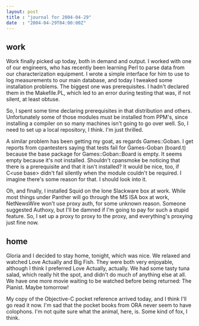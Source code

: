 ```yaml
---
layout: post
title : "journal for 2004-04-29"
date  : "2004-04-29T04:00:00Z"
---
```



## work

Work finally picked up today, both in demand and output.  I worked with one of our engineers, who has recently been learning Perl to parse data from our characterization equipment.  I wrote a simple interface for him to use to log measurements to our main database, and today I tweaked some installation problems.  The biggest one was prerequisites.  I hadn't declared them in the Makefile.PL, which led to an error during testing that was, if not silent, at least obtuse.

So, I spent some time declaring prerequisites in that distribution and others. Unfortunately some of those modules must be installed from PPM's, since installing a compiler on so many machines isn't going to go over well.  So, I need to set up a local repository, I think.  I'm just thrilled.

A similar problem has been getting my goat, as regards Games::Goban.  I get reports from cpantesters saying that tests fail for Games-Goban (board.t) because the base package for Games::Goban::Board is empty.  It seems empty because it's not installed.  Shouldn't cpansmoke be noticing that there is a prerequisite and that it isn't installed?  It would be nice, too, if C&lt;use base&gt; didn't fail silently when the module couldn't be required.  I imagine there's some reason for that.  I should look into it.

Oh, and finally, I installed Squid on the lone Slackware box at work.  While most things under Panther will go through the MS ISA box at work, NetNewsWire won't use proxy auth, for some unknown reason.  Someone suggested Authoxy, but I'll be damned if I'm going to pay for such a stupid feature.  So, I set up a proxy to proxy to the proxy, and everything's proxying just fine now.

## home

Gloria and I decided to stay home, tonight, which was nice.  We relaxed and watched Love Actually and Big Fish.  They were both very enjoyable, although I think I preferred Love Actually, actually.  We had some tasty tuna salad, which really hit the spot, and didn't do much of anything else at all.  We have one more movie waiting to be watched before being returned: The Pianist.  Maybe tomorrow!

My copy of the Objective-C pocket reference arrived today, and I think I'll go read it now.  I'm sad that the pocket books from ORA never seem to have colophons.  I'm not quite sure what the animal, here, is.  Some kind of fox, I think.

